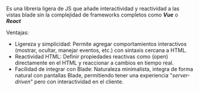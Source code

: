  Es una librería ligera de JS que añade interactividad y reactividad a las vistas blade sin la complejidad de frameworks completos como ***Vue*** o ***React***

Ventajas:
- Ligereza y simplicidad: 
  Permite agregar comportamientos interactivos (mostrar, ocultar, manejar eventos, etc.) con sintaxis cercana a HTML.
- Reactividad HTML:
  Definir propiedades reactivas como (open) directamente en el HTML y reaccionar a cambios en tiempo real.
- Facilidad de integrar con Blade:
  Naturaleza minimalista, integra de forma natural con pantallas Blade, permitiendo tener una experiencia "*server-driven*" pero con interactividad en el cliente.